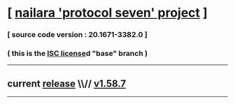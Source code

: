 
# [ [nailara 'protocol seven' project](http://src.nailara.net/) ]

### [ source code version : 20.1671-3382.0 ]

### ( this is the [ISC license](license)d "base" branch )
---
## current [release](https://github.com/anotherlink/nailara/releases) \\\\// [v1.58.7](https://github.com/anotherlink/nailara/releases/tag/v1.58.7)
---
